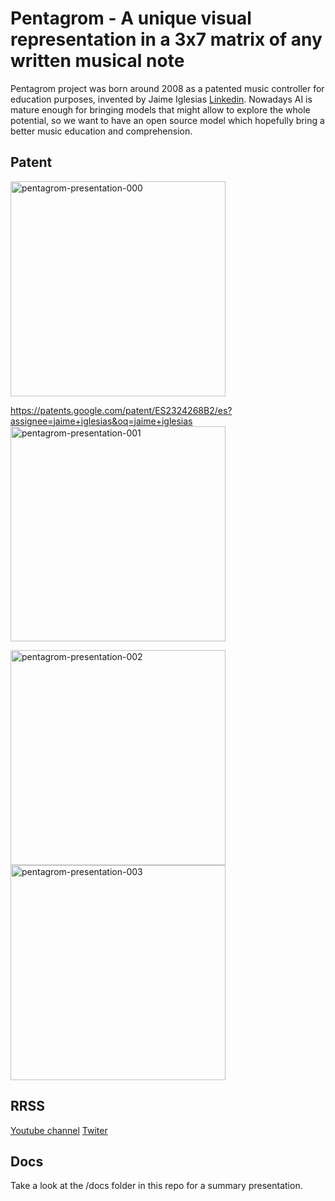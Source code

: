 # Pentagrom - A unique visual representation in a 3x7 matrix of any written musical note

Pentagrom project was born around 2008 as a patented music controller for education purposes, invented by Jaime Iglesias [Linkedin](https://es.linkedin.com/in/jaimeiglesias/ "Linkedin Jaime Iglesias Álvaro-Gracia").
Nowadays AI is mature enough for bringing models that might allow to explore the whole potential, so we want to have an open source model which hopefully bring a better music education and comprehension.

## Patent

<img width="344" alt="pentagrom-presentation-000" src="https://user-images.githubusercontent.com/122649944/220181956-6a56ecad-04b9-4ad2-8e94-e9188135110a.png">


<https://patents.google.com/patent/ES2324268B2/es?assignee=jaime+iglesias&oq=jaime+iglesias>
<img width="344" alt="pentagrom-presentation-001" src="https://user-images.githubusercontent.com/122649944/220186883-d19e750f-b4e5-4a4c-8bf1-9e50e6c5e5ff.png">

<img width="344" alt="pentagrom-presentation-002" src="https://user-images.githubusercontent.com/122649944/220186959-6b6dfcc6-6868-4556-8b67-9e8f6fd459f8.png">
<img width="344" alt="pentagrom-presentation-003" src="https://user-images.githubusercontent.com/122649944/220186990-38a29bcf-dbbe-4de0-a2f2-9c702266c41b.png">



## RRSS

[Youtube channel](https://www.youtube.com/@pentagrom_es2489/videos)
[Twiter](https://twitter.com/Pentagrom)

## Docs

Take a look at the /docs folder in this repo for a summary presentation.
